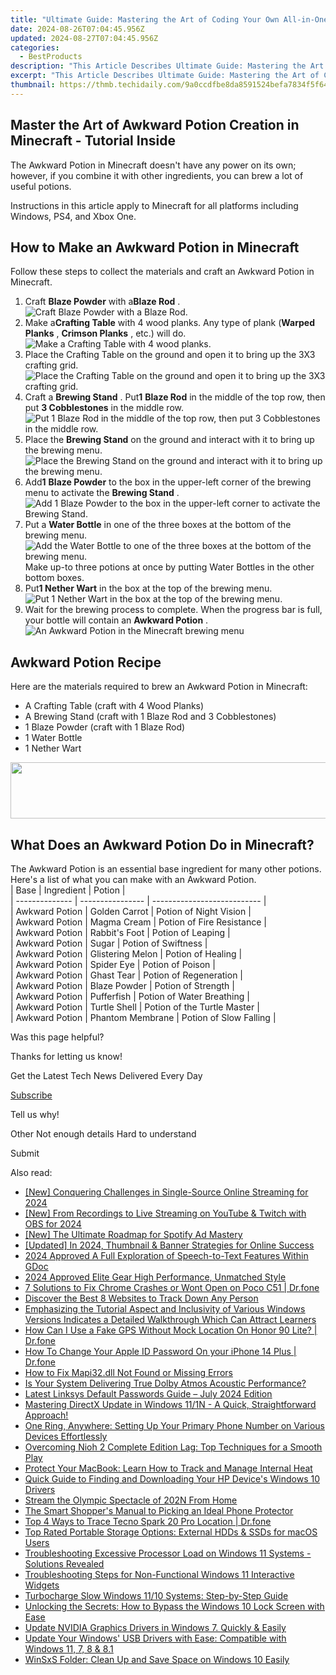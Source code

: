 ```yaml
---
title: "Ultimate Guide: Mastering the Art of Coding Your Own All-in-One Remote"
date: 2024-08-26T07:04:45.956Z
updated: 2024-08-27T07:04:45.956Z
categories:
  - BestProducts
description: "This Article Describes Ultimate Guide: Mastering the Art of Coding Your Own All-in-One Remote"
excerpt: "This Article Describes Ultimate Guide: Mastering the Art of Coding Your Own All-in-One Remote"
thumbnail: https://thmb.techidaily.com/9a0ccdfbe8da8591524befa7834f5f64eb569a97d027f532be495df3d4cfc012.jpg
---
```


## Master the Art of Awkward Potion Creation in Minecraft - Tutorial Inside
 The Awkward Potion in Minecraft doesn't have any power on its own; however, if you combine it with other ingredients, you can brew a lot of useful potions.

 Instructions in this article apply to Minecraft for all platforms including Windows, PS4, and Xbox One.

## How to Make an Awkward Potion in Minecraft

 Follow these steps to collect the materials and craft an Awkward Potion in Minecraft.  

1. Craft **Blaze Powder** with a**Blaze Rod** .  
![Craft Blaze Powder with a Blaze Rod.](https://www.lifewire.com/thmb/qSMCUF6bbvZMVtIw7PWru7OxLnk=/1500x0/filters:no_upscale():max_bytes(150000):strip_icc():format(webp)/001-17cf8c053f0a43a7ad87853eab45ff92.jpg)
2. Make a**Crafting Table** with 4 wood planks. Any type of plank (**Warped Planks** , **Crimson Planks** , etc.) will do.  
![Make a Crafting Table with 4 wood planks.](https://www.lifewire.com/thmb/FrhprZpyD-UmvnQ8_WU_j2ywbTM=/1500x0/filters:no_upscale():max_bytes(150000):strip_icc():format(webp)/002-2b6becda954b4f6ca22144303a9d7a30.jpg)
3. Place the Crafting Table on the ground and open it to bring up the 3X3 crafting grid.  
![Place the Crafting Table on the ground and open it to bring up the 3X3 crafting grid.](https://www.lifewire.com/thmb/_KMBsLRFlAKz_Vsv7IDm4NPdlsc=/1500x0/filters:no_upscale():max_bytes(150000):strip_icc():format(webp)/003-7747868208ee4f78a3588c8c7f34ed57.jpg)
4. Craft a **Brewing Stand** . Put**1** **Blaze Rod** in the middle of the top row, then put **3 Cobblestones** in the middle row.  
![Put 1 Blaze Rod in the middle of the top row, then put 3 Cobblestones in the middle row.](https://www.lifewire.com/thmb/xhvaykHAzNU4zphBdJKIhTqT72A=/1500x0/filters:no_upscale():max_bytes(150000):strip_icc():format(webp)/004-ca12414471df435c88e8e25d694c853e.jpg)
5. Place the **Brewing Stand** on the ground and interact with it to bring up the brewing menu.  
![Place the Brewing Stand on the ground and interact with it to bring up the brewing menu.](https://www.lifewire.com/thmb/YfgJEhKKlkc-7vyOQvB0NpYmHxY=/1500x0/filters:no_upscale():max_bytes(150000):strip_icc():format(webp)/005-76b8ca6ad2c04b3c95e6a7c15bb0f401.jpg)
6. Add**1** **Blaze Powder** to the box in the upper-left corner of the brewing menu to activate the **Brewing Stand** .  
![Add 1 Blaze Powder to the box in the upper-left corner to activate the Brewing Stand.](https://www.lifewire.com/thmb/ePA5ABxVZJ_IXRMUbvCLECLQryw=/1500x0/filters:no_upscale():max_bytes(150000):strip_icc():format(webp)/006-132e911c37704b818f71e52c2a4c2b6e.jpg)
7. Put a **Water Bottle** in one of the three boxes at the bottom of the brewing menu.  
![Add the Water Bottle to one of the three boxes at the bottom of the brewing menu.](https://www.lifewire.com/thmb/XN8yw9gjspE70SuTZBbP7LahfTg=/1500x0/filters:no_upscale():max_bytes(150000):strip_icc():format(webp)/007-483d26234f9a46d49dcc4cb51bdc1556.jpg)  
 Make up-to three potions at once by putting Water Bottles in the other bottom boxes.
8. Put**1 Nether Wart** in the box at the top of the brewing menu.  
![Put 1 Nether Wart in the box at the top of the brewing menu.](https://www.lifewire.com/thmb/MjgshJ6DqtRW1P8bW7GvdnTRDOQ=/1500x0/filters:no_upscale():max_bytes(150000):strip_icc():format(webp)/008-7bb3bff99f2d4daebf1c93c83857ae01.jpg)
9. Wait for the brewing process to complete. When the progress bar is full, your bottle will contain an **Awkward Potion** .  
![An Awkward Potion in the Minecraft brewing menu](https://www.lifewire.com/thmb/Xzcxnyt-aDK0ePczNoemcIAZvHg=/1500x0/filters:no_upscale():max_bytes(150000):strip_icc():format(webp)/009-0b25cf0050e941f79637b623ef38296d.jpg)  

## Awkward Potion Recipe  

 Here are the materials required to brew an Awkward Potion in Minecraft:  

* A Crafting Table (craft with 4 Wood Planks)  
* A Brewing Stand (craft with 1 Blaze Rod and 3 Cobblestones)  
* 1 Blaze Powder (craft with 1 Blaze Rod)  
* 1 Water Bottle  
* 1 Nether Wart  

<!-- affiliate ads begin -->
<a href="https://newchic.sjv.io/c/5597632/1659704/14420" target="_top" id="1659704"><img src="//a.impactradius-go.com/display-ad/14420-1659704" border="0" alt="" width="728" height="90"/></a><img height="0" width="0" src="https://imp.pxf.io/i/5597632/1659704/14420" style="position:absolute;visibility:hidden;" border="0" />
<!-- affiliate ads end -->
## What Does an Awkward Potion Do in Minecraft?  

 The Awkward Potion is an essential base ingredient for many other potions. Here's a list of what you can make with an Awkward Potion.  
| Base           | Ingredient       | Potion                      |  
| -------------- | ---------------- | --------------------------- |  
| Awkward Potion | Golden Carrot    | Potion of Night Vision      |  
| Awkward Potion | Magma Cream      | Potion of Fire Resistance   |  
| Awkward Potion | Rabbit's Foot    | Potion of Leaping           |  
| Awkward Potion | Sugar            | Potion of Swiftness         |  
| Awkward Potion | Glistering Melon | Potion of Healing           |  
| Awkward Potion | Spider Eye       | Potion of Poison            |  
| Awkward Potion | Ghast Tear       | Potion of Regeneration      |  
| Awkward Potion | Blaze Powder     | Potion of Strength          |  
| Awkward Potion | Pufferfish       | Potion of Water Breathing   |  
| Awkward Potion | Turtle Shell     | Potion of the Turtle Master |  
| Awkward Potion | Phantom Membrane | Potion of Slow Falling      |

Was this page helpful?

Thanks for letting us know!

 Get the Latest Tech News Delivered Every Day

[Subscribe](https://www.lifewire.com/#)

Tell us why!

 Other  Not enough details  Hard to understand

 Submit

<ins class="adsbygoogle"
     style="display:block"
     data-ad-format="autorelaxed"
     data-ad-client="ca-pub-7571918770474297"
     data-ad-slot="1223367746"></ins>



<ins class="adsbygoogle"
     style="display:block"
     data-ad-client="ca-pub-7571918770474297"
     data-ad-slot="8358498916"
     data-ad-format="auto"
     data-full-width-responsive="true"></ins>

<span class="atpl-alsoreadstyle">Also read:</span>
<div><ul>
<li><a href="https://vp-tips.techidaily.com/new-conquering-challenges-in-single-source-online-streaming-for-2024/"><u>[New] Conquering Challenges in Single-Source Online Streaming for 2024</u></a></li>
<li><a href="https://video-screen-grab.techidaily.com/new-from-recordings-to-live-streaming-on-youtube-and-twitch-with-obs-for-2024/"><u>[New] From Recordings to Live  Streaming on YouTube & Twitch with OBS for 2024</u></a></li>
<li><a href="https://some-guidance.techidaily.com/new-the-ultimate-roadmap-for-spotify-ad-mastery/"><u>[New] The Ultimate Roadmap for Spotify Ad Mastery</u></a></li>
<li><a href="https://youtube-blog.techidaily.com/ed-in-2024-thumbnail-and-banner-strategies-for-online-success/"><u>[Updated] In 2024, Thumbnail & Banner Strategies for Online Success</u></a></li>
<li><a href="https://fox-direct.techidaily.com/2024-approved-a-full-exploration-of-speech-to-text-features-within-gdoc/"><u>2024 Approved  A Full Exploration of Speech-to-Text Features Within GDoc</u></a></li>
<li><a href="https://fox-helps.techidaily.com/2024-approved-elite-gear-high-performance-unmatched-style/"><u>2024 Approved  Elite Gear  High Performance, Unmatched Style</u></a></li>
<li><a href="https://howto.techidaily.com/7-solutions-to-fix-chrome-crashes-or-wont-open-on-poco-c51-drfone-by-drfone-fix-android-problems-fix-android-problems/"><u>7 Solutions to Fix Chrome Crashes or Wont Open on Poco C51 | Dr.fone</u></a></li>
<li><a href="https://technical-tips.techidaily.com/discover-the-best-8-websites-to-track-down-any-person/"><u>Discover the Best 8 Websites to Track Down Any Person</u></a></li>
<li><a href="https://technical-tips.techidaily.com/emphasizing-the-tutorial-aspect-and-inclusivity-of-various-windows-versions-indicates-a-detailed-walkthrough-which-can-attract-learners/"><u>Emphasizing the Tutorial Aspect and Inclusivity of Various Windows Versions Indicates a Detailed Walkthrough Which Can Attract Learners</u></a></li>
<li><a href="https://fake-location.techidaily.com/how-can-i-use-a-fake-gps-without-mock-location-on-honor-90-lite-drfone-by-drfone-virtual-android/"><u>How Can I Use a Fake GPS Without Mock Location On Honor 90 Lite? | Dr.fone</u></a></li>
<li><a href="https://iphone-unlock.techidaily.com/how-to-change-your-apple-id-password-on-your-iphone-14-plus-drfone-by-drfone-ios/"><u>How To Change Your Apple ID Password On your iPhone 14 Plus | Dr.fone</u></a></li>
<li><a href="https://technical-tips.techidaily.com/how-to-fix-mapi32dll-not-found-or-missing-errors/"><u>How to Fix Mapi32.dll Not Found or Missing Errors</u></a></li>
<li><a href="https://technical-tips.techidaily.com/is-your-system-delivering-true-dolby-atmos-acoustic-performance/"><u>Is Your System Delivering True Dolby Atmos Acoustic Performance?</u></a></li>
<li><a href="https://technical-tips.techidaily.com/latest-linksys-default-passwords-guide-july-2024-edition/"><u>Latest Linksys Default Passwords Guide – July 2024 Edition</u></a></li>
<li><a href="https://technical-tips.techidaily.com/1723808116661-mastering-directx-update-in-windows-111n-a-quick-straightforward-approach/"><u>Mastering DirectX Update in Windows 11/1N - A Quick, Straightforward Approach!</u></a></li>
<li><a href="https://technical-tips.techidaily.com/one-ring-anywhere-setting-up-your-primary-phone-number-on-various-devices-effortlessly/"><u>One Ring, Anywhere: Setting Up Your Primary Phone Number on Various Devices Effortlessly</u></a></li>
<li><a href="https://program-issues.techidaily.com/overcoming-nioh-2-complete-edition-lag-top-techniques-for-a-smooth-play/"><u>Overcoming Nioh 2 Complete Edition Lag: Top Techniques for a Smooth Play</u></a></li>
<li><a href="https://technical-tips.techidaily.com/protect-your-macbook-learn-how-to-track-and-manage-internal-heat/"><u>Protect Your MacBook: Learn How to Track and Manage Internal Heat</u></a></li>
<li><a href="https://technical-tips.techidaily.com/1723808211368-quick-guide-to-finding-and-downloading-your-hp-devices-windows-10-drivers/"><u>Quick Guide to Finding and Downloading Your HP Device's Windows 10 Drivers</u></a></li>
<li><a href="https://technical-tips.techidaily.com/stream-the-olympic-spectacle-of-202n-from-home/"><u>Stream the Olympic Spectacle of 202N From Home</u></a></li>
<li><a href="https://technical-tips.techidaily.com/the-smart-shoppers-manual-to-picking-an-ideal-phone-protector/"><u>The Smart Shopper's Manual to Picking an Ideal Phone Protector</u></a></li>
<li><a href="https://android-location-track.techidaily.com/top-4-ways-to-trace-tecno-spark-20-pro-location-drfone-by-drfone-virtual-android/"><u>Top 4 Ways to Trace Tecno Spark 20 Pro Location | Dr.fone</u></a></li>
<li><a href="https://technical-tips.techidaily.com/top-rated-portable-storage-options-external-hdds-and-ssds-for-macos-users/"><u>Top Rated Portable Storage Options: External HDDs & SSDs for macOS Users</u></a></li>
<li><a href="https://technical-tips.techidaily.com/troubleshooting-excessive-processor-load-on-windows-11-systems-solutions-revealed/"><u>Troubleshooting Excessive Processor Load on Windows 11 Systems - Solutions Revealed</u></a></li>
<li><a href="https://technical-tips.techidaily.com/troubleshooting-steps-for-non-functional-windows-11-interactive-widgets/"><u>Troubleshooting Steps for Non-Functional Windows 11 Interactive Widgets</u></a></li>
<li><a href="https://technical-tips.techidaily.com/turbocharge-slow-windows-1110-systems-step-by-step-guide/"><u>Turbocharge Slow Windows 11/10 Systems: Step-by-Step Guide</u></a></li>
<li><a href="https://technical-tips.techidaily.com/unlocking-the-secrets-how-to-bypass-the-windows-10-lock-screen-with-ease/"><u>Unlocking the Secrets: How to Bypass the Windows 10 Lock Screen with Ease</u></a></li>
<li><a href="https://technical-tips.techidaily.com/update-nvidia-graphics-drivers-in-windows-7-quickly-and-easily/"><u>Update NVIDIA Graphics Drivers in Windows 7. Quickly & Easily</u></a></li>
<li><a href="https://technical-tips.techidaily.com/update-your-windows-usb-drivers-with-ease-compatible-with-windows-11-7-8-and-81/"><u>Update Your Windows' USB Drivers with Ease: Compatible with Windows 11, 7, 8 & 8.1</u></a></li>
<li><a href="https://technical-tips.techidaily.com/winsxs-folder-clean-up-and-save-space-on-windows-10-easily/"><u>WinSxS Folder: Clean Up and Save Space on Windows 10 Easily</u></a></li>
</ul></div>
